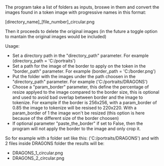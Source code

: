 The program take a list of folders as inputs, broswe in them and convert the images found in a token image with progressive names in this format:

[directory_name]_[file_number]_circular.png

Then it proceeds to delete the original images (in the future a toggle option to mantain the original images would be included)

Usage:

- Set a directory path in the "directory_path" parameter. For example (directory_path = 'C:/portraits')
- Set a path for the image of the border to apply on the token in the "border_path" parameter. For example (border_path = 'C:/border.png')
- Put the folder with the images under the path choosen in the "directory_path" parameter. For example ('C:/portraits/DRAGONS')
- Choose a "param_border" parameter, this define the percentage of resize applyed to the image compared to the border size, this is optional and used to avoid bad overlap between border and the image to tokenize. For example if the border is 256x256, with a param_border of 0.85 the image to tokenize will be resised to 220x220. With a param_border of 1 the image won't be resized (this option is here because of the different size of the border choosen)
- If optional parameter "paste_the_border" if set to False, then the program will not apply the border to the image and only crop it.

So for example with a folder set like this: ('C:/portraits/DRAGONS') and with 2 files inside DRAGONS folder the results will be:

- DRAGONS_1_circular.png
- DRAGONS_2_circular.png
